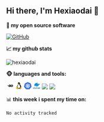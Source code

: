 ## Hi there, I'm Hexiaodai 👋

**🎉 my open source software**

[![GitHub](https://img.shields.io/github/stars/hexiaodai/fence?logo=github&labelColor=495867&color=495867)](https://github.com/hexiaodai/fence)


**📈 my github stats**

<p align="left"> <img src="https://github-readme-stats.vercel.app/api?username=hexiaodai&show_icons=true" alt="hexiaodai" />


**🐵 languages and tools:**

<code><img height="20" src="https://raw.githubusercontent.com/github/explore/80688e429a7d4ef2fca1e82350fe8e3517d3494d/topics/go/go.png"></code>
<code><img height="20" src="https://raw.githubusercontent.com/github/explore/80688e429a7d4ef2fca1e82350fe8e3517d3494d/topics/linux/linux.png"></code>
<code><img height="20" src="https://raw.githubusercontent.com/github/explore/01ea2a586e5da744792d0ccfce2f68b861f29301/topics/kubernetes/kubernetes.png"></code>
<code><img height="20" src="https://raw.githubusercontent.com/github/explore/80688e429a7d4ef2fca1e82350fe8e3517d3494d/topics/docker/docker.png"></code>
<code><img height="20" src="https://avatars.githubusercontent.com/u/23534644?s=200&v=4"></code>
<code><img height="20" src="https://avatars.githubusercontent.com/u/18700703?s=200&v=4"></code>


📊 **this week i spent my time on:**
<!--START_SECTION:waka-->

```txt
No activity tracked
```

<!--END_SECTION:waka-->


<!-- 🚧 **my todoist stats:** -->
<!-- TODO-IST:START -->
<!-- 🏆  8,004 Karma Points            -->
<!-- 🌸  Completed 0 tasks today            -->
<!-- ✅  Completed 673 tasks so far            -->
<!-- ⏳  Longest streak is 10 days -->
<!-- TODO-IST:END -->
